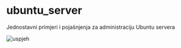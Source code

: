 # ubuntu_server
Jednostavni primjeri i pojašnjenja za administraciju Ubuntu servera

![uspjeh](https://user-images.githubusercontent.com/20626737/213908409-02ef8dc3-433b-46b1-beb6-98ae3f88fd1e.jpg)
